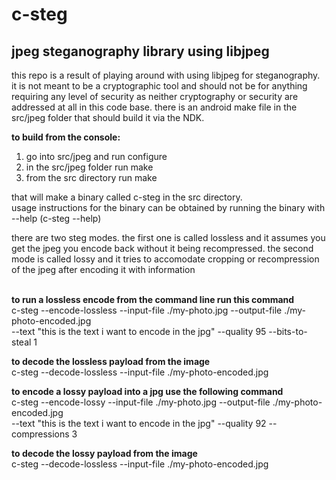 c-steg
======

<h2>jpeg steganography library using libjpeg</h2>

<p>this repo is a result of playing around with using libjpeg for steganography.  
it is not meant to be a cryptographic tool and should not be for anything requiring
any level of security as neither cryptography or security are addressed at all in this
code base.  there is an android make file in the src/jpeg folder that should build it
via the NDK.

<b>to build from the console:</b>
  1. go into src/jpeg and run configure
  2. in the src/jpeg folder run make
  3. from the src directory run make

that will make a binary called c-steg in the src directory.  
usage instructions for the binary can be obtained by running the binary with --help (c-steg --help)

<p>there are two steg modes.  the first one is called lossless and it assumes you get the
jpeg you encode back without it being recompressed.  the second mode is called lossy and
it tries to accomodate cropping or recompression of the jpeg after encoding it with information<br /><br />

<b>to run a lossless encode from the command line run this command</b><br />
c-steg --encode-lossless --input-file	./my-photo.jpg --output-file ./my-photo-encoded.jpg \
--text "this is the text i want to encode in the jpg" --quality	95 --bits-to-steal 1

<b>to decode the lossless payload from the image</b><br />
c-steg --decode-lossless --input-file ./my-photo-encoded.jpg

<b>to encode a lossy payload into a jpg use the following command</b><br />
c-steg --encode-lossy --input-file	./my-photo.jpg --output-file ./my-photo-encoded.jpg \
--text "this is the text i want to encode in the jpg"  --quality 92	--compressions 3

<b>to decode the lossy payload from the image</b><br />
c-steg --decode-lossless --input-file ./my-photo-encoded.jpg
